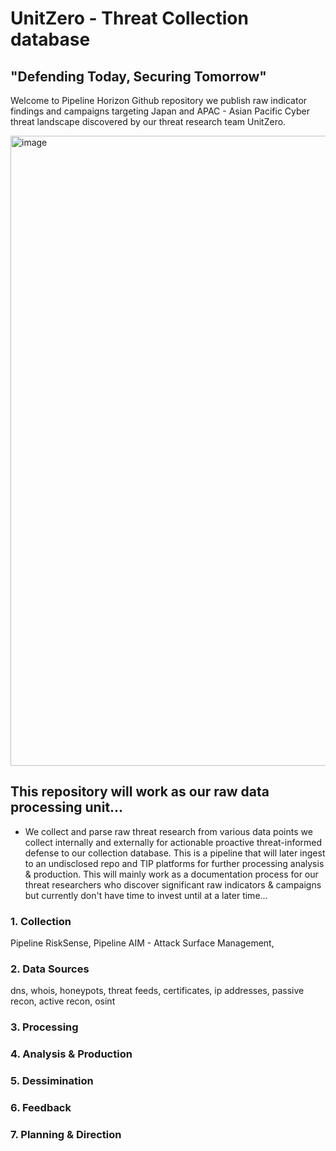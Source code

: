# UnitZero - Threat Collection database
## "Defending Today, Securing Tomorrow"  

Welcome to Pipeline Horizon Github repository we publish raw indicator findings and campaigns targeting Japan and APAC - Asian Pacific Cyber threat landscape discovered by our threat research team UnitZero. 

<img width="1920" height="1008" alt="image" src="https://github.com/user-attachments/assets/16c37a09-9c05-48ce-9ba2-2068bbdddffc" />

## This repository will work as our raw data processing unit...

- We collect and parse raw threat research from various data points we collect internally and externally for actionable proactive threat-informed defense to our collection database. This is a pipeline that will later ingest to an undisclosed repo and TIP platforms for further processing analysis & production. This will mainly work as a documentation process for our threat researchers who discover significant raw indicators & campaigns but currently don't have time to invest until at a later time...

### 1. Collection  
Pipeline RiskSense, Pipeline AIM - Attack Surface Management, 
### 2. Data Sources
dns, whois, honeypots, threat feeds, certificates, ip addresses, passive recon, active recon, osint
### 3. Processing

### 4. Analysis & Production
### 5. Dessimination
### 6. Feedback            
### 7. Planning & Direction


